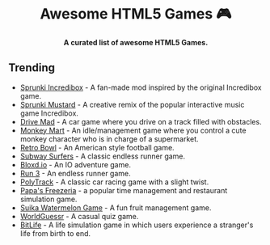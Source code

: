 

<h1 align="center">Awesome HTML5 Games 🎮</h1>
<h4 align="center">A curated list of awesome HTML5 Games.</h4>


## Trending
- [Sprunki Incredibox](https://sprunki.org/) -  A fan-made mod inspired by the original Incredibox game.
- [Sprunki Mustard](https://sprunki.org/sprunki-mustard) - A creative remix of the popular interactive music game Incredibox.
- [Drive Mad](https://poki.com/en/g/drive-mad) - A car game where you drive on a track filled with obstacles.
- [Monkey Mart](https://poki.com/en/g/monkey-mart) - An idle/management game where you control a cute monkey character who is in charge of a supermarket.
- [Retro Bowl](https://poki.com/en/g/retro-bowl) - An American style football game.
- [Subway Surfers](https://poki.com/en/g/subway-surfers) - A classic endless runner game.
- [Bloxd.io](https://www.crazygames.com/game/bloxdhop-io) - An IO adventure game.
- [Run 3](https://www.coolmathgames.com/0-run-3) - An endless runner game.
- [PolyTrack](https://www.crazygames.com/game/polytrack) - A classic car racing game with a slight twist.
- [Papa's Freezeria](https://www.coolmathgames.com/0-papas-freezeria) - a popular time management and restaurant simulation game.
- [Suika Watermelon Game](https://www.coolmathgames.com/0-suika-watermelon-game) - A fun fruit management game.
- [WorldGuessr](https://www.crazygames.com/game/worldguessr) - A casual quiz game.
- [BitLife](https://www.bitlife-online.org/) - A life simulation game in which users experience a stranger's life from birth to end.
